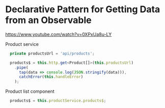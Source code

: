 # Declarative Pattern for Getting Data from an Observable
https://www.youtube.com/watch?v=0XPxUa8u-LY


Product service
```ts
  private productsUrl = 'api/products';

  products$ = this.http.get<Product[]>(this.productsUrl)
    .pipe(
      tap(data => console.log(JSON.stringify(data))),
      catchError(this.handleError)
    );
```


Product list component
```ts
  products$ = this.productService.products$;
```
